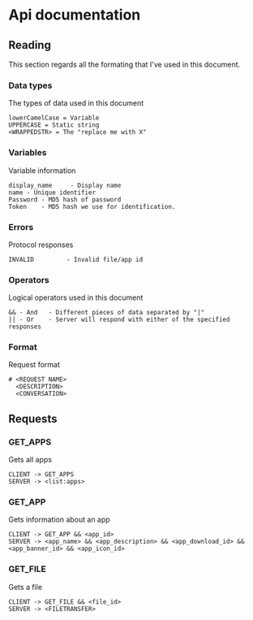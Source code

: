 
# Api documentation

## Reading

This section regards all the formating that I've used in this document.

### Data types

The types of data used in this document

    lowerCamelCase = Variable
    UPPERCASE = Static string
    <WRAPPEDSTR> = The "replace me with X"

### Variables

Variable information

    display_name     - Display name
    name - Unique identifier
    Password - MD5 hash of password
    Token    - MD5 hash we use for identification.

### Errors

Protocol responses

    INVALID         - Invalid file/app id

### Operators

Logical operators used in this document

    && - And   - Different pieces of data separated by "|"
    || - Or    - Server will respond with either of the specified responses

### Format

Request format

    # <REQUEST NAME>
      <DESCRIPTION>
      <CONVERSATION>

## Requests

### GET_APPS

Gets all apps

```
CLIENT -> GET_APPS
SERVER -> <list:apps>
```

### GET_APP

Gets information about an app

```
CLIENT -> GET_APP && <app_id>
SERVER -> <app_name> && <app_description> && <app_download_id> && <app_banner_id> && <app_icon_id>
```

### GET_FILE

Gets a file

```
CLIENT -> GET_FILE && <file_id>
SERVER -> <FILETRANSFER>
```
